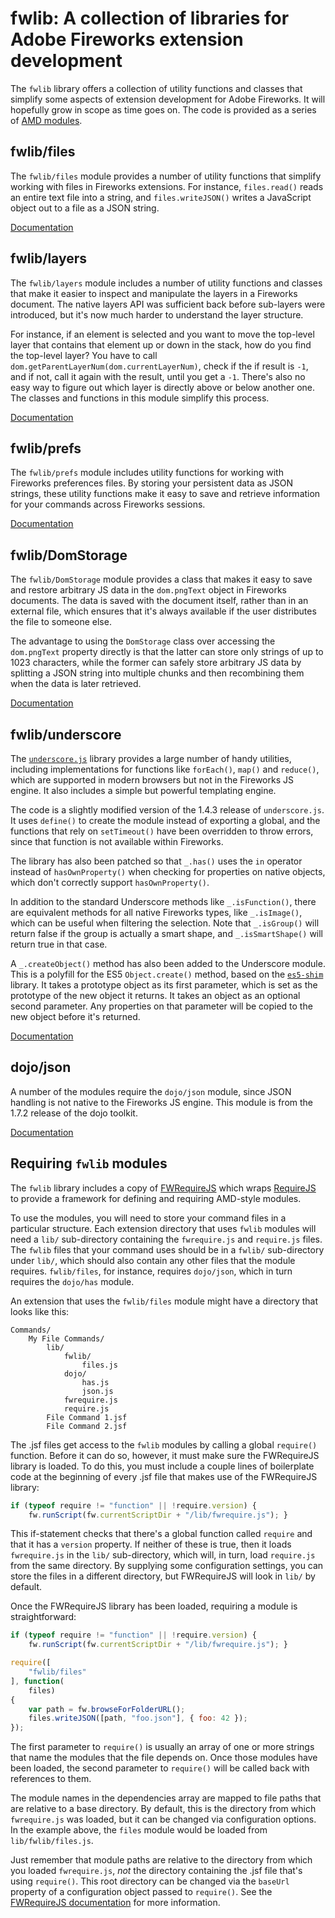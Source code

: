 # fwlib: A collection of libraries for Adobe Fireworks extension development

The `fwlib` library offers a collection of utility functions and classes that simplify some aspects of extension development for Adobe Fireworks.  It will hopefully grow in scope as time goes on.  The code is provided as a series of [AMD modules](#requiring-fwlib-modules).


## fwlib/files

The `fwlib/files` module provides a number of utility functions that simplify working with files in Fireworks extensions.  For instance, `files.read()` reads an entire text file into a string, and `files.writeJSON()` writes a JavaScript object out to a file as a JSON string.  

[Documentation][4]


## fwlib/layers

The `fwlib/layers` module includes a number of utility functions and classes that make it easier to inspect and manipulate the layers in a Fireworks document. The native layers API was sufficient back before sub-layers were introduced, but it's now much harder to understand the layer structure.

For instance, if an element is selected and you want to move the top-level layer that contains that element up or down in the stack, how do you find the top-level layer? You have to call `dom.getParentLayerNum(dom.currentLayerNum)`, check if the if result is `-1`, and if not, call it again with the result, until you get a `-1`. There's also no easy way to figure out which layer is directly above or below another one.  The classes and functions in this module simplify this process.

[Documentation][5]


## fwlib/prefs

The `fwlib/prefs` module includes utility functions for working with Fireworks preferences files. By storing your persistent data as JSON strings, these utility functions make it easy to save and retrieve information for your commands across Fireworks sessions.

[Documentation][6]


## fwlib/DomStorage

The `fwlib/DomStorage` module provides a class that makes it easy to save and restore arbitrary JS data in the `dom.pngText` object in Fireworks documents.  The data is saved with the document itself, rather than in an external file, which ensures that it's always available if the user distributes the file to someone else.  

The advantage to using the `DomStorage` class over accessing the `dom.pngText` property directly is that the latter can store only strings of up to 1023 characters, while the former can safely store arbitrary JS data by splitting a JSON string into multiple chunks and then recombining them when the data is later retrieved. 

[Documentation][7]


## fwlib/underscore

The [`underscore.js`][9] library provides a large number of handy utilities, including implementations for functions like `forEach()`, `map()` and `reduce()`, which are supported in modern browsers but not in the Fireworks JS engine.  It also includes a simple but powerful templating engine.  

The code is a slightly modified version of the 1.4.3 release of `underscore.js`.  It uses `define()` to create the module instead of exporting a global, and the functions that rely on `setTimeout()` have been overridden to throw errors, since that function is not available within Fireworks.  

The library has also been patched so that `_.has()` uses the `in` operator instead of `hasOwnProperty()` when checking for properties on native objects, which don't correctly support `hasOwnProperty()`.

In addition to the standard Underscore methods like `_.isFunction()`, there are equivalent methods for all native Fireworks types, like `_.isImage()`, which can be useful when filtering the selection.  Note that `_.isGroup()` will return false if the group is actually a smart shape, and `_.isSmartShape()` will return true in that case.  

A `_.createObject()` method has also been added to the Underscore module.  This is a polyfill for the ES5 `Object.create()` method, based on the [`es5-shim`][11] library.  It takes a prototype object as its first parameter, which is set as the prototype of the new object it returns.  It takes an object as an optional second parameter.  Any properties on that parameter will be copied to the new object before it's returned.  

[Documentation][10]


## dojo/json

A number of the modules require the `dojo/json` module, since JSON handling is not native to the Fireworks JS engine.  This module is from the 1.7.2 release of the dojo toolkit. 

[Documentation][8]


## Requiring `fwlib` modules

The `fwlib` library includes a copy of [FWRequireJS][1] which wraps [RequireJS][2] to provide a framework for defining and requiring AMD-style modules.  

To use the modules, you will need to store your command files in a particular structure.  Each extension directory that uses `fwlib` modules will need a `lib/` sub-directory containing the `fwrequire.js` and `require.js` files.  The `fwlib` files that your command uses should be in a `fwlib/` sub-directory under `lib/`, which should also contain any other files that the module requires.  `fwlib/files`, for instance, requires `dojo/json`, which in turn requires the `dojo/has` module.

An extension that uses the `fwlib/files` module might have a directory that looks like this:

	Commands/
		My File Commands/
			lib/
				fwlib/
					files.js
				dojo/
					has.js
					json.js
				fwrequire.js
				require.js
			File Command 1.jsf
			File Command 2.jsf

The .jsf files get access to the `fwlib` modules by calling a global `require()` function.  Before it can do so, however, it must make sure the FWRequireJS library is loaded.  To do this, you must include a couple lines of boilerplate code at the beginning of every .jsf file that makes use of the FWRequireJS library:

```JavaScript
if (typeof require != "function" || !require.version) {
	fw.runScript(fw.currentScriptDir + "/lib/fwrequire.js"); }
```

This if-statement checks that there's a global function called `require` and that it has a `version` property.  If neither of these is true, then it loads `fwrequire.js` in the `lib/` sub-directory, which will, in turn, load `require.js` from the same directory.  By supplying some configuration settings, you can store the files in a different directory, but FWRequireJS will look in `lib/` by default.

Once the FWRequireJS library has been loaded, requiring a module is straightforward: 

```JavaScript
if (typeof require != "function" || !require.version) {
	fw.runScript(fw.currentScriptDir + "/lib/fwrequire.js"); }

require([
	"fwlib/files"
], function(
	files)
{
	var path = fw.browseForFolderURL();
	files.writeJSON([path, "foo.json"], { foo: 42 });
});
```

The first parameter to `require()` is usually an array of one or more strings that name the modules that the file depends on.  Once those modules have been loaded, the second parameter to `require()` will be called back with references to them.

The module names in the dependencies array are mapped to file paths that are relative to a base directory.  By default, this is the directory from which `fwrequire.js` was loaded, but it can be changed via configuration options.  In the example above, the `files` module would be loaded from `lib/fwlib/files.js`.  

Just remember that module paths are relative to the directory from which you loaded `fwrequire.js`, *not* the directory containing the .jsf file that's using `require()`.  This root directory can be changed via the `baseUrl` property of a configuration object passed to `require()`.  See the [FWRequireJS documentation][3] for more information. 



[1]: https://github.com/fwextensions/fwrequirejs
[2]: http://www.requirejs.org/
[3]: https://github.com/fwextensions/fwrequirejs#configuring-fwrequirejs
[4]: http://htmlpreview.github.com/?https://github.com/fwextensions/fwlib/blob/master/docs/module-files.html
[5]: http://htmlpreview.github.com/?https://github.com/fwextensions/fwlib/blob/master/docs/module-layers.html
[6]: http://htmlpreview.github.com/?https://github.com/fwextensions/fwlib/blob/master/docs/module-prefs.html
[7]: http://htmlpreview.github.com/?https://github.com/fwextensions/fwlib/blob/master/docs/module-DomStorage.html
[8]: http://dojotoolkit.org/reference-guide/1.8/dojo/json.html
[9]: http://documentcloud.github.com/underscore/
[10]: http://underscorejs.org/
[11]: https://github.com/kriskowal/es5-shim
